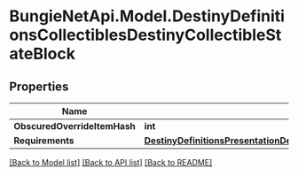 # BungieNetApi.Model.DestinyDefinitionsCollectiblesDestinyCollectibleStateBlock
## Properties

Name | Type | Description | Notes
------------ | ------------- | ------------- | -------------
**ObscuredOverrideItemHash** | **int** |  | [optional] 
**Requirements** | [**DestinyDefinitionsPresentationDestinyPresentationNodeRequirementsBlock**](DestinyDefinitionsPresentationDestinyPresentationNodeRequirementsBlock.md) |  | [optional] 

[[Back to Model list]](../README.md#documentation-for-models) [[Back to API list]](../README.md#documentation-for-api-endpoints) [[Back to README]](../README.md)

